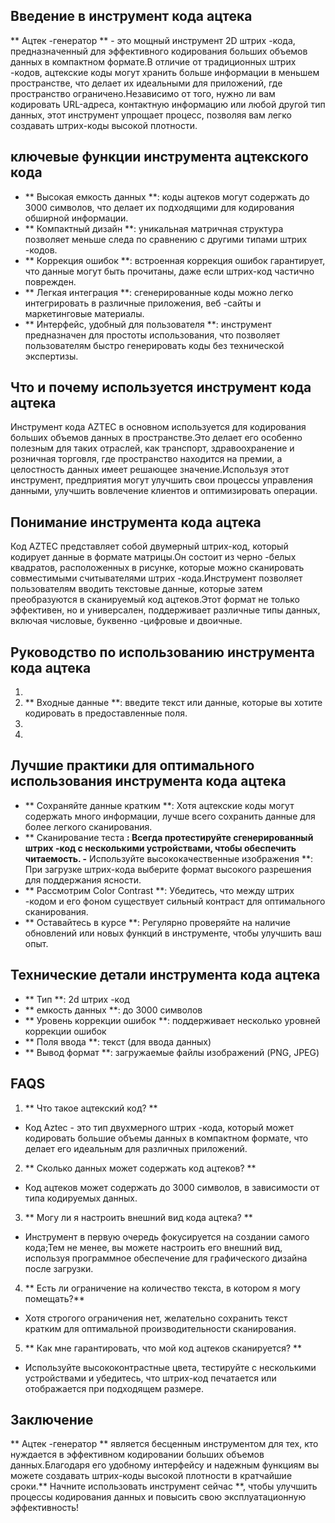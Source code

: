 ## Введение в инструмент кода ацтека

** Ацтек -генератор ** - это мощный инструмент 2D штрих -кода, предназначенный для эффективного кодирования больших объемов данных в компактном формате.В отличие от традиционных штрих -кодов, ацтекские коды могут хранить больше информации в меньшем пространстве, что делает их идеальными для приложений, где пространство ограничено.Независимо от того, нужно ли вам кодировать URL-адреса, контактную информацию или любой другой тип данных, этот инструмент упрощает процесс, позволяя вам легко создавать штрих-коды высокой плотности.

## ключевые функции инструмента ацтекского кода

- ** Высокая емкость данных **: коды ацтеков могут содержать до 3000 символов, что делает их подходящими для кодирования обширной информации.
- ** Компактный дизайн **: уникальная матричная структура позволяет меньше следа по сравнению с другими типами штрих -кодов.
- ** Коррекция ошибок **: встроенная коррекция ошибок гарантирует, что данные могут быть прочитаны, даже если штрих-код частично поврежден.
- ** Легкая интеграция **: сгенерированные коды можно легко интегрировать в различные приложения, веб -сайты и маркетинговые материалы.
- ** Интерфейс, удобный для пользователя **: инструмент предназначен для простоты использования, что позволяет пользователям быстро генерировать коды без технической экспертизы.

## Что и почему используется инструмент кода ацтека

Инструмент кода AZTEC в основном используется для кодирования больших объемов данных в пространстве.Это делает его особенно полезным для таких отраслей, как транспорт, здравоохранение и розничная торговля, где пространство находится на премии, а целостность данных имеет решающее значение.Используя этот инструмент, предприятия могут улучшить свои процессы управления данными, улучшить вовлечение клиентов и оптимизировать операции.

## Понимание инструмента кода ацтека

Код AZTEC представляет собой двумерный штрих-код, который кодирует данные в формате матрицы.Он состоит из черно -белых квадратов, расположенных в рисунке, которые можно сканировать совместимыми считывателями штрих -кода.Инструмент позволяет пользователям вводить текстовые данные, которые затем преобразуются в сканируемый код ацтеков.Этот формат не только эффективен, но и универсален, поддерживает различные типы данных, включая числовые, буквенно -цифровые и двоичные.

## Руководство по использованию инструмента кода ацтека

1.
2. ** Входные данные **: введите текст или данные, которые вы хотите кодировать в предоставленные поля.
3.
4.

## Лучшие практики для оптимального использования инструмента кода ацтека

- ** Сохраняйте данные кратким **: Хотя ацтекские коды могут содержать много информации, лучше всего сохранить данные для более легкого сканирования.
- ** Сканирование теста **: Всегда протестируйте сгенерированный штрих -код с несколькими устройствами, чтобы обеспечить читаемость.
-** Используйте высококачественные изображения **: При загрузке штрих-кода выберите формат высокого разрешения для поддержания ясности.
- ** Рассмотрим Color Contrast **: Убедитесь, что между штрих -кодом и его фоном существует сильный контраст для оптимального сканирования.
- ** Оставайтесь в курсе **: Регулярно проверяйте на наличие обновлений или новых функций в инструменте, чтобы улучшить ваш опыт.

## Технические детали инструмента кода ацтека

- ** Тип **: 2d штрих -код
- ** емкость данных **: до 3000 символов
- ** Уровень коррекции ошибок **: поддерживает несколько уровней коррекции ошибок
- ** Поля ввода **: текст (для ввода данных)
- ** Вывод формат **: загружаемые файлы изображений (PNG, JPEG)

## FAQS

1. ** Что такое ацтекский код? **
- Код Aztec - это тип двухмерного штрих -кода, который может кодировать большие объемы данных в компактном формате, что делает его идеальным для различных приложений.

2. ** Сколько данных может содержать код ацтеков? **
- Код ацтеков может содержать до 3000 символов, в зависимости от типа кодируемых данных.

3. ** Могу ли я настроить внешний вид кода ацтека? **
- Инструмент в первую очередь фокусируется на создании самого кода;Тем не менее, вы можете настроить его внешний вид, используя программное обеспечение для графического дизайна после загрузки.

4. ** Есть ли ограничение на количество текста, в котором я могу помещать?**
- Хотя строгого ограничения нет, желательно сохранить текст кратким для оптимальной производительности сканирования.

5. ** Как мне гарантировать, что мой код ацтеков сканируется? **
- Используйте высококонтрастные цвета, тестируйте с несколькими устройствами и убедитесь, что штрих-код печатается или отображается при подходящем размере.

## Заключение

** Ацтек -генератор ** является бесценным инструментом для тех, кто нуждается в эффективном кодировании больших объемов данных.Благодаря его удобному интерфейсу и надежным функциям вы можете создавать штрих-коды высокой плотности в кратчайшие сроки.** Начните использовать инструмент сейчас **, чтобы улучшить процессы кодирования данных и повысить свою эксплуатационную эффективность!